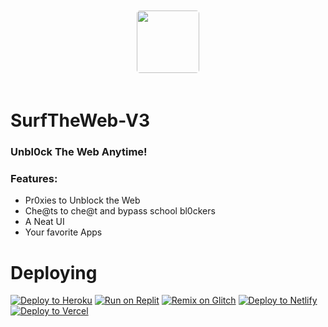 <img src="https://www.surfthewebofficial.ml/surf.png" style="
  border-radius: 25px;
  padding: 20px;
  width: 100px;
  height: 100px;
  margin-left: auto;
  margin-right: auto;
  display: block;
  ">
# SurfTheWeb-V3
### Unbl0ck The Web Anytime!
### Features:
- Pr0xies to Unblock the Web
- Che@ts to che@t and bypass school bl0ckers
- A Neat UI
- Your favorite Apps
# Deploying
<a target="_blank" href="https://heroku.com/deploy/?template=https://github.com/GalacticNetwork/SurfTheWeb-V3"><img alt="Deploy to Heroku" src="https://binbashbanana.github.io/deploy-buttons/buttons/remade/heroku.svg"></a>
<a target="_blank" href="https://replit.com/github/GalacticNetwork/SurfTheWeb-V3"><img alt="Run on Replit" src="https://binbashbanana.github.io/deploy-buttons/buttons/remade/replit.svg"></a>
<a target="_blank" href="https://glitch.com/edit/#!/import/git?url=https://github.com/GalacticNetwork/SurfTheWeb-V3"><img alt="Remix on Glitch" src="https://binbashbanana.github.io/deploy-buttons/buttons/remade/glitch.svg"></a>
<a target="_blank" href="https://app.netlify.com/start/deploy?repository=https://github.com/GalacticNetwork/SurfTheWeb-V3"><img alt="Deploy to Netlify" src="https://binbashbanana.github.io/deploy-buttons/buttons/remade/netlify.svg"></a>
<a target="_blank" href="https://vercel.com/new/clone?repository-url=https://github.com/GalacticNetwork/SurfTheWeb-V3"><img alt="Deploy to Vercel" src="https://binbashbanana.github.io/deploy-buttons/buttons/remade/vercel.svg"></a>
